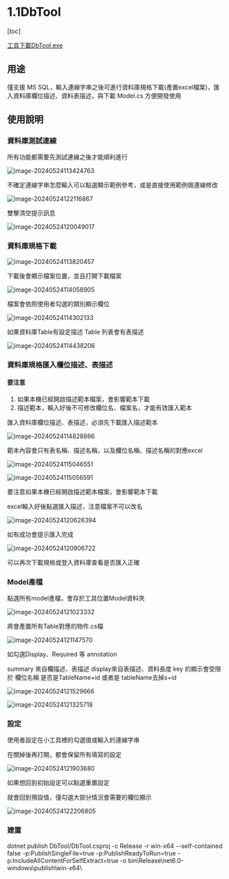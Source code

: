 # 1.1DbTool

 [_toc_]

[工具下載DbTool.exe](https://github.com/adaruru/DevTool/releases/download/1.1/DbTool.exe)

## 用途

僅支援 MS SQL，輸入連線字串之後可進行資料庫規格下載(產置excel檔案)，匯入資料庫欄位描述、資料表描述，與下載 Model.cs 方便開發使用

## 使用說明

### 資料庫測試連線

所有功能都需要先測試連線之後才能順利進行

![image-20240524113424763](.attach/.1.1readme/image-20240524113424763.png)

不確定連線字串怎麼輸入可以點選顯示範例參考，或是直接使用範例做連線修改

![image-20240524122116867](.attach/.1.1readme/image-20240524122116867.png)

雙擊清空提示訊息

![image-20240524120049017](.attach/.1.1readme/image-20240524120049017.png)

### 資料庫規格下載

![image-20240524113820457](.attach/.1.1readme/image-20240524113820457.png)

下載後會顯示檔案位置，並且打開下載檔案

![image-20240524114058905](.attach/.1.1readme/image-20240524114058905.png)

檔案會依照使用者勾選的類別顯示欄位

![image-20240524114302133](.attach/.1.1readme/image-20240524114302133.png)

如果資料庫Table有設定描述 Table 列表會有表描述

![image-20240524114438206](.attach/.1.1readme/image-20240524114438206.png)

### 資料庫規格匯入欄位描述、表描述

#### 要注意

1. 如果本機已經開啟描述範本檔案，會影響範本下載
2. 描述範本，輸入好後不可修改欄位名、檔案名，才能有效匯入範本

匯入資料庫欄位描述、表描述，必須先下載匯入描述範本

![image-20240524114828866](.attach/.1.1readme/image-20240524114828866.png)

範本內容會只有表名稱、描述名稱，以及欄位名稱、描述名稱的對應excel

![image-20240524115046551](.attach/.1.1readme/image-20240524115046551.png)

![image-20240524115056591](.attach/.1.1readme/image-20240524115056591.png)

要注意如果本機已經開啟描述範本檔案，會影響範本下載

excel輸入好後點選匯入描述，注意檔案不可以改名

![image-20240524120626394](.attach/.1.1readme/image-20240524120626394.png)

如有成功會提示匯入完成

![image-20240524120906722](.attach/.1.1readme/image-20240524120906722.png)

可以再次下載規格或登入資料庫查看是否匯入正確

### Model產檔

點選所有model產檔，會存於工具位置Model資料夾

![image-20240524121023332](.attach/.1.1readme/image-20240524121023332.png)

將會產置所有Table對應的物件.cs檔

![image-20240524121147570](.attach/.1.1readme/image-20240524121147570.png)



如勾選Display、Required 等 annotation

summary 來自欄描述、表描述
display來自表描述、資料長度
key 的顯示會受限於 欄位名稱 是否是TableName+id 或者是 tableName去掉s+id 

![image-20240524121529666](.attach/.1.1readme/image-20240524121529666.png)

![image-20240524121325718](.attach/.1.1readme/image-20240524121325718.png)

### 設定

使用者設定在小工具裡的勾選值或輸入的連線字串

在關掉後再打開，都會保留所有填寫的設定

![image-20240524121903680](.attach/.1.1readme/image-20240524121903680.png)

如果想回到初始設定可以點選重置設定

就會回到預設值，僅勾選大部分情況會需要的欄位顯示

![image-20240524122206805](.attach/.1.1readme/image-20240524122206805.png)

### 建置

dotnet publish DbTool/DbTool.csproj -c Release -r win-x64 --self-contained false -p:PublishSingleFile=true -p:PublishReadyToRun=true -p:IncludeAllContentForSelfExtract=true -o bin\Release\net6.0-windows\publish\win-x64\